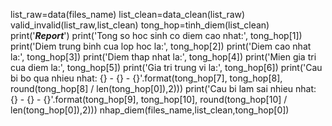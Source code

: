 list_raw=data(files_name)
    list_clean=data_clean(list_raw)
    valid_invalid(list_raw,list_clean)
    tong_hop=tinh_diem(list_clean)
    print('***Report***')
    print('Tong so hoc sinh co diem cao nhat:', tong_hop[1])
    print('Diem trung binh cua lop hoc la:', tong_hop[2])
    print('Diem cao nhat la:', tong_hop[3])
    print('Diem thap nhat la:', tong_hop[4])
    print('Mien gia tri cua diem la:', tong_hop[5])
    print('Gia tri trung vi la:', tong_hop[6])
    print('Cau bi bo qua nhieu nhat: {} - {} - {}'.format(tong_hop[7], tong_hop[8], round(tong_hop[8] / len(tong_hop[0]),2)))
    print('Cau bi lam sai nhieu nhat: {} - {} - {}'.format(tong_hop[9], tong_hop[10], round(tong_hop[10] / len(tong_hop[0]),2)))
    nhap_diem(files_name,list_clean,tong_hop[0])
